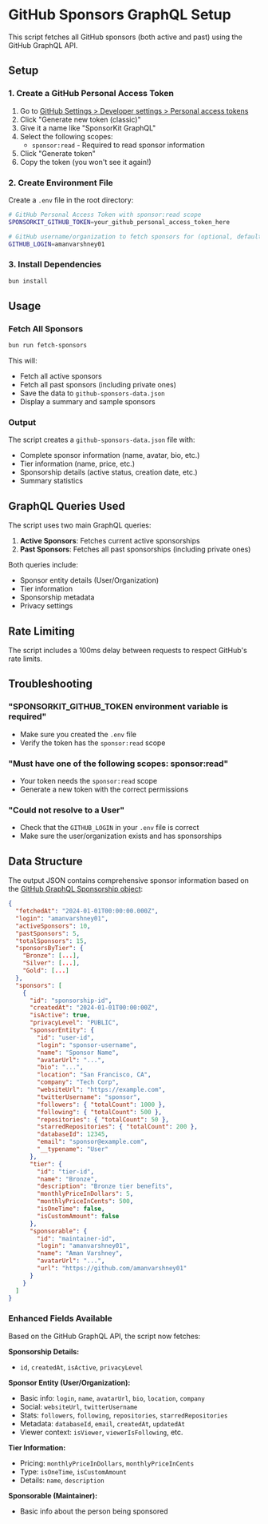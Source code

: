 # GitHub Sponsors GraphQL Setup

This script fetches all GitHub sponsors (both active and past) using the GitHub GraphQL API.

## Setup

### 1. Create a GitHub Personal Access Token

1. Go to [GitHub Settings > Developer settings > Personal access tokens](https://github.com/settings/tokens)
2. Click "Generate new token (classic)"
3. Give it a name like "SponsorKit GraphQL"
4. Select the following scopes:
   - `sponsor:read` - Required to read sponsor information
5. Click "Generate token"
6. Copy the token (you won't see it again!)

### 2. Create Environment File

Create a `.env` file in the root directory:

```bash
# GitHub Personal Access Token with sponsor:read scope
SPONSORKIT_GITHUB_TOKEN=your_github_personal_access_token_here

# GitHub username/organization to fetch sponsors for (optional, defaults to amanvarshney01)
GITHUB_LOGIN=amanvarshney01
```

### 3. Install Dependencies

```bash
bun install
```

## Usage

### Fetch All Sponsors

```bash
bun run fetch-sponsors
```

This will:
- Fetch all active sponsors
- Fetch all past sponsors (including private ones)
- Save the data to `github-sponsors-data.json`
- Display a summary and sample sponsors

### Output

The script creates a `github-sponsors-data.json` file with:
- Complete sponsor information (name, avatar, bio, etc.)
- Tier information (name, price, etc.)
- Sponsorship details (active status, creation date, etc.)
- Summary statistics

## GraphQL Queries Used

The script uses two main GraphQL queries:

1. **Active Sponsors**: Fetches current active sponsorships
2. **Past Sponsors**: Fetches all past sponsorships (including private ones)

Both queries include:
- Sponsor entity details (User/Organization)
- Tier information
- Sponsorship metadata
- Privacy settings

## Rate Limiting

The script includes a 100ms delay between requests to respect GitHub's rate limits.

## Troubleshooting

### "SPONSORKIT_GITHUB_TOKEN environment variable is required"
- Make sure you created the `.env` file
- Verify the token has the `sponsor:read` scope

### "Must have one of the following scopes: sponsor:read"
- Your token needs the `sponsor:read` scope
- Generate a new token with the correct permissions

### "Could not resolve to a User"
- Check that the `GITHUB_LOGIN` in your `.env` file is correct
- Make sure the user/organization exists and has sponsorships

## Data Structure

The output JSON contains comprehensive sponsor information based on the [GitHub GraphQL Sponsorship object](https://docs.github.com/en/graphql/reference/objects#sponsorship):

```json
{
  "fetchedAt": "2024-01-01T00:00:00.000Z",
  "login": "amanvarshney01",
  "activeSponsors": 10,
  "pastSponsors": 5,
  "totalSponsors": 15,
  "sponsorsByTier": {
    "Bronze": [...],
    "Silver": [...],
    "Gold": [...]
  },
  "sponsors": [
    {
      "id": "sponsorship-id",
      "createdAt": "2024-01-01T00:00:00Z",
      "isActive": true,
      "privacyLevel": "PUBLIC",
      "sponsorEntity": {
        "id": "user-id",
        "login": "sponsor-username",
        "name": "Sponsor Name",
        "avatarUrl": "...",
        "bio": "...",
        "location": "San Francisco, CA",
        "company": "Tech Corp",
        "websiteUrl": "https://example.com",
        "twitterUsername": "sponsor",
        "followers": { "totalCount": 1000 },
        "following": { "totalCount": 500 },
        "repositories": { "totalCount": 50 },
        "starredRepositories": { "totalCount": 200 },
        "databaseId": 12345,
        "email": "sponsor@example.com",
        "__typename": "User"
      },
      "tier": {
        "id": "tier-id",
        "name": "Bronze",
        "description": "Bronze tier benefits",
        "monthlyPriceInDollars": 5,
        "monthlyPriceInCents": 500,
        "isOneTime": false,
        "isCustomAmount": false
      },
      "sponsorable": {
        "id": "maintainer-id",
        "login": "amanvarshney01",
        "name": "Aman Varshney",
        "avatarUrl": "...",
        "url": "https://github.com/amanvarshney01"
      }
    }
  ]
}
```

### Enhanced Fields Available

Based on the GitHub GraphQL API, the script now fetches:

**Sponsorship Details:**
- `id`, `createdAt`, `isActive`, `privacyLevel`

**Sponsor Entity (User/Organization):**
- Basic info: `login`, `name`, `avatarUrl`, `bio`, `location`, `company`
- Social: `websiteUrl`, `twitterUsername`
- Stats: `followers`, `following`, `repositories`, `starredRepositories`
- Metadata: `databaseId`, `email`, `createdAt`, `updatedAt`
- Viewer context: `isViewer`, `viewerIsFollowing`, etc.

**Tier Information:**
- Pricing: `monthlyPriceInDollars`, `monthlyPriceInCents`
- Type: `isOneTime`, `isCustomAmount`
- Details: `name`, `description`

**Sponsorable (Maintainer):**
- Basic info about the person being sponsored 